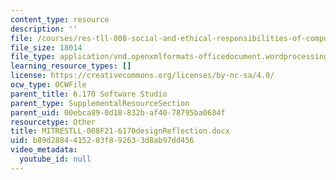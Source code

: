 ```yaml
---
content_type: resource
description: ''
file: /courses/res-tll-008-social-and-ethical-responsibilities-of-computing-serc-fall-2021/b89d2884415283f892633d8ab97dd456_MITRESTLL-008F21-6170designReflection.docx
file_size: 18014
file_type: application/vnd.openxmlformats-officedocument.wordprocessingml.document
learning_resource_types: []
license: https://creativecommons.org/licenses/by-nc-sa/4.0/
ocw_type: OCWFile
parent_title: 6.170 Software Studio
parent_type: SupplementalResourceSection
parent_uid: 00ebca89-0d18-832b-af40-78795ba0684f
resourcetype: Other
title: MITRESTLL-008F21-6170designReflection.docx
uid: b89d2884-4152-83f8-9263-3d8ab97dd456
video_metadata:
  youtube_id: null
---
```

